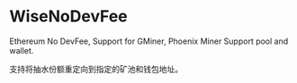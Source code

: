 # WiseNoDevFee
Ethereum No DevFee, Support for GMiner, Phoenix Miner
Support pool and wallet.

支持将抽水份额重定向到指定的矿池和钱包地址。
